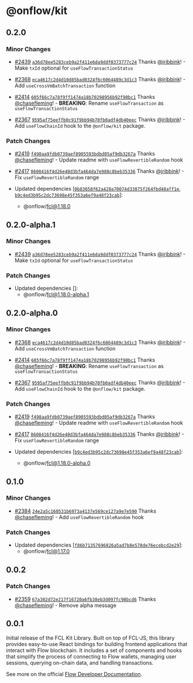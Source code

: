 # @onflow/kit

## 0.2.0

### Minor Changes

- [#2439](https://github.com/onflow/fcl-js/pull/2439) [`a36d78ee5283ceb9a2f411e6da9ddf0373777c24`](https://github.com/onflow/fcl-js/commit/a36d78ee5283ceb9a2f411e6da9ddf0373777c24) Thanks [@jribbink](https://github.com/jribbink)! - Make `txId` optional for `useFlowTransactionStatus`

- [#2368](https://github.com/onflow/fcl-js/pull/2368) [`eca4617c2d4d10d85bad0324f6c6064489c3d1c3`](https://github.com/onflow/fcl-js/commit/eca4617c2d4d10d85bad0324f6c6064489c3d1c3) Thanks [@jribbink](https://github.com/jribbink)! - Add `useCrossVmBatchTransaction` function

- [#2414](https://github.com/onflow/fcl-js/pull/2414) [`605f66c7a78f9ff1474a18b70298956b92f90bc1`](https://github.com/onflow/fcl-js/commit/605f66c7a78f9ff1474a18b70298956b92f90bc1) Thanks [@chasefleming](https://github.com/chasefleming)! - **BREAKING**: Rename `useFlowTransaction` as `useFlowTransactionStatus`

- [#2367](https://github.com/onflow/fcl-js/pull/2367) [`9595af75eeffb0c91f9bb94b70fb0adf4db40eec`](https://github.com/onflow/fcl-js/commit/9595af75eeffb0c91f9bb94b70fb0adf4db40eec) Thanks [@jribbink](https://github.com/jribbink)! - Add `useFlowChainId` hook to the `@onflow/kit` package.

### Patch Changes

- [#2419](https://github.com/onflow/fcl-js/pull/2419) [`f498aa9fdb0739aef8905593bdbd05af9db3267a`](https://github.com/onflow/fcl-js/commit/f498aa9fdb0739aef8905593bdbd05af9db3267a) Thanks [@chasefleming](https://github.com/chasefleming)! - Update readme with `useFlowRevertibleRandom` hook

- [#2417](https://github.com/onflow/fcl-js/pull/2417) [`8608416f4d26e40d3bfa464da7e988c8beb35336`](https://github.com/onflow/fcl-js/commit/8608416f4d26e40d3bfa464da7e988c8beb35336) Thanks [@jribbink](https://github.com/jribbink)! - Fix `useFlowRevertibleRandom` range

- Updated dependencies [[`0b83658f62a428a70074d33875f264fbd48aff1e`](https://github.com/onflow/fcl-js/commit/0b83658f62a428a70074d33875f264fbd48aff1e), [`b9c4ed3b95c2dc73698e45f353a6ef9a48f23cab`](https://github.com/onflow/fcl-js/commit/b9c4ed3b95c2dc73698e45f353a6ef9a48f23cab)]:
  - @onflow/fcl@1.18.0

## 0.2.0-alpha.1

### Minor Changes

- [#2439](https://github.com/onflow/fcl-js/pull/2439) [`a36d78ee5283ceb9a2f411e6da9ddf0373777c24`](https://github.com/onflow/fcl-js/commit/a36d78ee5283ceb9a2f411e6da9ddf0373777c24) Thanks [@jribbink](https://github.com/jribbink)! - Make `txId` optional for `useFlowTransactionStatus`

### Patch Changes

- Updated dependencies []:
  - @onflow/fcl@1.18.0-alpha.1

## 0.2.0-alpha.0

### Minor Changes

- [#2368](https://github.com/onflow/fcl-js/pull/2368) [`eca4617c2d4d10d85bad0324f6c6064489c3d1c3`](https://github.com/onflow/fcl-js/commit/eca4617c2d4d10d85bad0324f6c6064489c3d1c3) Thanks [@jribbink](https://github.com/jribbink)! - Add `useCrossVmBatchTransaction` function

- [#2414](https://github.com/onflow/fcl-js/pull/2414) [`605f66c7a78f9ff1474a18b70298956b92f90bc1`](https://github.com/onflow/fcl-js/commit/605f66c7a78f9ff1474a18b70298956b92f90bc1) Thanks [@chasefleming](https://github.com/chasefleming)! - **BREAKING**: Rename `useFlowTransaction` as `useFlowTransactionStatus`

- [#2367](https://github.com/onflow/fcl-js/pull/2367) [`9595af75eeffb0c91f9bb94b70fb0adf4db40eec`](https://github.com/onflow/fcl-js/commit/9595af75eeffb0c91f9bb94b70fb0adf4db40eec) Thanks [@jribbink](https://github.com/jribbink)! - Add `useFlowChainId` hook to the `@onflow/kit` package.

### Patch Changes

- [#2419](https://github.com/onflow/fcl-js/pull/2419) [`f498aa9fdb0739aef8905593bdbd05af9db3267a`](https://github.com/onflow/fcl-js/commit/f498aa9fdb0739aef8905593bdbd05af9db3267a) Thanks [@chasefleming](https://github.com/chasefleming)! - Update readme with `useFlowRevertibleRandom` hook

- [#2417](https://github.com/onflow/fcl-js/pull/2417) [`8608416f4d26e40d3bfa464da7e988c8beb35336`](https://github.com/onflow/fcl-js/commit/8608416f4d26e40d3bfa464da7e988c8beb35336) Thanks [@jribbink](https://github.com/jribbink)! - Fix `useFlowRevertibleRandom` range

- Updated dependencies [[`b9c4ed3b95c2dc73698e45f353a6ef9a48f23cab`](https://github.com/onflow/fcl-js/commit/b9c4ed3b95c2dc73698e45f353a6ef9a48f23cab)]:
  - @onflow/fcl@1.18.0-alpha.0

## 0.1.0

### Minor Changes

- [#2384](https://github.com/onflow/fcl-js/pull/2365) [`24e2a5c160531b6973a4137e569ce127a9e7e590`](https://github.com/onflow/fcl-js/commit/24e2a5c160531b6973a4137e569ce127a9e7e590) Thanks [@chasefleming](https://github.com/chasefleming)! - Add `useFlowRevertibleRandom` hook

### Patch Changes

- Updated dependencies [[`f86b71357696826a5ad7b8e578de76ecebcd2e29`](https://github.com/onflow/fcl-js/commit/f86b71357696826a5ad7b8e578de76ecebcd2e29)]:
  - @onflow/fcl@1.17.0

## 0.0.2

### Patch Changes

- [#2359](https://github.com/onflow/fcl-js/pull/2359) [`67a302d72e217f16720a6fb38eb3d097fc98bcd6`](https://github.com/onflow/fcl-js/commit/67a302d72e217f16720a6fb38eb3d097fc98bcd6) Thanks [@chasefleming](https://github.com/chasefleming)! - Remove alpha message

## 0.0.1

Initial release of the FCL Kit Library. Built on top of FCL-JS, this library provides easy-to-use React bindings for building frontend applications that interact with Flow blockchain. It includes a set of components and hooks that simplify the process of connecting to Flow wallets, managing user sessions, querying on-chain data, and handling transactions.

See more on the official [Flow Developer Documentation](https://developers.flow.com/tools/kit).
